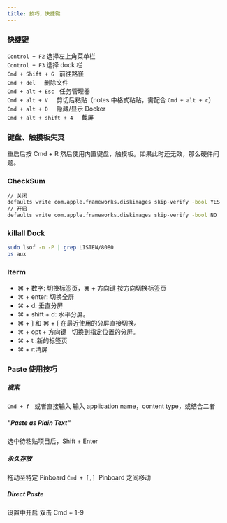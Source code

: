 ```yaml
---
title: 技巧，快捷键
---
```


### 快捷键

`Control + F2` 选择左上角菜单栏  
`Control + F3` 选择 dock 栏  
`Cmd + Shift + G`   前往路径  
`Cmd + del`     删除文件  
`Cmd + alt + Esc`   任务管理器  
`Cmd + alt + V`     剪切后粘贴（notes 中格式粘贴，需配合 `Cmd + alt + c`）  
`Cmd + alt + D`     隐藏/显示 Docker  
`Cmd + alt + shift + 4`     截屏  

### 键盘、触摸板失灵

重启后按 Cmd + R
然后使用内置键盘，触摸板。如果此时还无效，那么硬件问题。

### CheckSum

```bash
// 关闭
defaults write com.apple.frameworks.diskimages skip-verify -bool YES
// 开启
defaults write com.apple.frameworks.diskimages skip-verify -bool NO
```

### killall Dock

```bash
sudo lsof -n -P | grep LISTEN/8080
ps aux
```

### Iterm

-   ⌘ + 数字: 切换标签页，⌘ + 方向键 按方向切换标签页
-   ⌘ + enter: 切换全屏
-   ⌘ + d: 垂直分屏
-   ⌘ + shift + d: 水平分屏。
-   ⌘ + ] 和 ⌘ + [ 在最近使用的分屏直接切换。
-   ⌘ + opt + 方向键   切换到指定位置的分屏。
-   ⌘ + t :新的标签页
-   ⌘ + r:清屏

### Paste 使用技巧

##### 搜索

`Cmd + f`   或者直接输入
输入 application name，content type，或结合二者

##### "Paste as Plain Text"

选中待粘贴项目后，Shift + Enter

##### 永久存放

拖动至特定 Pinboard
`Cmd + [,]`  Pinboard 之间移动

##### Direct Paste

设置中开启
双击
Cmd + 1-9

